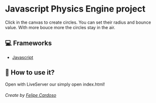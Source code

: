 # Javascript Physics Engine project

Click in the canvas to create circles.
You can set their radius and bounce value.
With more bouce more the circles stay in the air.

## 💻 Frameworks

- [Javascript](https://www.javascript.com)

## 🚀 How to use it?

Open with LiveServer our simply open index.html!

###### Create by [Felipe Cardoso](https://lymei.art)
